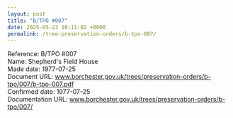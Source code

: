 ```yaml
---
layout: post
title: "B/TPO #007"
date: 2025-05-23 16:11:02 +0000
permalink: /tree-preservation-orders/b-tpo-007/
---
```


Reference: B/TPO #007 <br/>
Name: Shepherd's Field House<br/>
Made date: 1977-07-25<br/>
Document URL: www.borchester.gov.uk/trees/preservation-orders/b-tpo/007/b-tpo-007.pdf<br/>
Confirmed date: 1977-07-25<br/>
Documentation URL: www.borchester.gov.uk/trees/preservation-orders/b-tpo/007/<br/>
